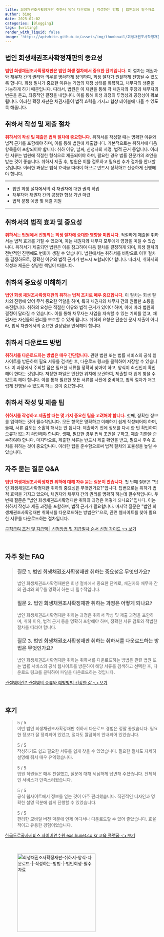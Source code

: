 ```yaml
---
title: 회생채권조사확정재판 취하서 양식 다운로드 | 작성하는 방법 | 법인회생 필수자료
author: bing
date: 2025-02-02
categories: [Blogging]
tags: [writing]
render_with_liquid: false
image: 'https://aptwhite.github.io/assets/img/thumbnail/회생채권조사확정재판-취하서-양식-다운로드-|-작성하는-방법-|-법인회생-필수자료.webp'
---
```



<h2 id='법인회생채권조사확정재판의중요성'>법인 회생채권조사확정재판의 중요성</h2>

<p><b><span style="color: #ee2323;">법인 회생채권조사확정재판은 법인 회생 절차에서 중요한 단계입니다.</span></b> 이 절차는 채권자와 채무자 간의 권리와 의무를 명확하게 정의하여, 회생 절차가 원활하게 진행될 수 있도록 합니다. 회생 절차가 중요한 이유는 기업의 재정 상태를 회복하고, 채무자의 생존을 가능하게 하기 때문입니다. 따라서, 법원은 이 재판을 통해 각 채권자의 주장과 채무자의 변론을 듣고, 최종적인 결정을 내립니다. 이를 통해 회생 과정의 투명성과 공정성이 확보됩니다. 이러한 확정 재판은 채권자들이 법적 효력을 가지고 협상 테이블에 나올 수 있도록 해줍니다.</p>

<h2 id='취하서작성및제출절차'>취하서 작성 및 제출 절차</h2>

<p><b><span style="color: #ee2323;">취하서의 작성 및 제출은 법적 절차에 중요합니다.</span></b> 취하서를 작성할 때는 명확한 이유와 법적 근거를 포함해야 하며, 이를 통해 법원에 제출합니다. 기본적으로는 취하서에 다음 항목들이 포함되어야 합니다: 취하 이유, 날짜, 신청자의 서명, 법적 근거 등입니다. 이러한 서류는 법원에 적절한 형식으로 제출되어야 하며, 필요한 경우 법률 전문가의 조언을 받는 것이 좋습니다. 취하서 제출 후, 법원은 이를 검토하고 필요한 추가 절차를 안내할 것입니다. 이러한 과정은 법적 효력을 따라야 하므로 반드시 정확하고 신중하게 진행해야 합니다.</p>

<hr />

<ul>
    <li>법인 회생 절차에서의 각 채권자에 대한 권리 확립</li>
    <li>채무자와 채권자 간의 공정한 협상 기반 마련</li>
    <li>법적 분쟁 예방 및 해결 지원</li>
</ul>

<hr />

<h2 id='취하서의법적효과및중요성'>취하서의 법적 효과 및 중요성</h2>

<p><b><span style="color: #ee2323;">취하서는 법원에서 진행되는 회생 절차에 중대한 영향을 미칩니다.</span></b> 적절하게 제출된 취하서는 법적 효과를 가질 수 있으며, 이는 채권자와 채무자 모두에게 영향을 미칠 수 있습니다. 취하서가 제출되면 법원은 이를 참고하여 다음 절차를 결정하게 되며, 회생 절차의 전반적인 진행에도 변화가 생길 수 있습니다. 법원에서는 취하서를 바탕으로 이후 절차를 결정하므로, 정확한 이유와 법적 근거가 반드시 포함되어야 합니다. 따라서, 취하서의 작성과 제출은 상당한 책임이 따릅니다.</p>

<h2 id='취하의중요성이해하기'>취하의 중요성 이해하기</h2>

<p><b><span style="color: #ee2323;">법인 회생 채권조사확정재판의 취하는 법적 조치로 매우 중요합니다.</span></b> 이 절차는 회생 절차의 진행에 있어 무척 중요한 역할을 하며, 특히 채권자와 채무자 간의 원활한 소통을 촉진합니다. 취하의 요청은 적절한 이유와 법적 근거가 있어야 하며, 이에 따라 법원의 결정이 달라질 수 있습니다. 이를 통해 채무자는 사업을 지속할 수 있는 기회를 얻고, 채권자는 자신들의 권리를 보호할 수 있게 됩니다. 취하의 요청은 단순한 문서 제출이 아니라, 법적 차원에서의 중요한 결정임을 인식해야 합니다.</p>

<h2 id='취하서다운로드방법'>취하서 다운로드 방법</h2>

<p><b><span style="color: #ee2323;">취하서를 다운로드하는 방법은 매우 간단합니다.</span></b> 관련 법원 또는 법률 서비스의 공식 웹사이트를 방문하여 필요 서류를 검색한 후, 다운로드 링크를 클릭하여 저장할 수 있습니다. 이 과정에서 주의할 점은 필요한 서류를 정확히 찾아야 하고, 양식이 최신인지 확인해야 한다는 것입니다. 저장한 파일은 안전한 위치에 보관하여, 제출할 때 쉽게 찾을 수 있도록 해야 합니다. 이를 통해 필요한 모든 서류를 사전에 준비하고, 법적 절차가 매끄럽게 진행될 수 있도록 하는 것이 중요합니다.</p>

<h2 id='취하서작성및제출팁'>취하서 작성 및 제출 팁</h2>

<p><b><span style="color: #ee2323;">취하서를 작성하고 제출할 때는 몇 가지 중요한 팁을 고려해야 합니다.</span></b> 첫째, 정확한 정보를 입력하는 것이 필수적입니다. 모든 항목은 명확하고 이해하기 쉽게 작성되어야 하며, 둘째, 서류 검토는 소홀히 해서는 안 됩니다. 제출하기 전에 정보를 다시 한 번 확인하여 오류가 없는지 확인해야 합니다. 셋째, 필요한 경우 법적 조언을 구하고, 제출 기한을 준수하여야 합니다. 마지막으로, 제출한 서류는 반드시 제출 확인을 받고, 필요시 후속 조치를 취하는 것이 중요합니다. 이러한 팁을 준수함으로써 법적 절차의 효율성을 높일 수 있습니다.</p>

<h2 id='자주묻는질문QNA'>자주 묻는 질문 Q&A</h2>

<p><b><span style="color: #ee2323;">법인 회생채권조사확정재판 취하에 대해 자주 묻는 질문이 있습니다.</span></b> 첫 번째 질문은 "법인 회생채권조사확정재판 취하의 중요성은 무엇인가요?"입니다. 답변으로는 취하가 법적 효력을 가지고 있으며, 채권자와 채무자 간의 권리를 명확히 하는데 필수적입니다. 두 번째 질문은 "법인 회생채권조사확정재판 취하의 과정은 어떻게 되나요?"입니다. 이는 취하서 작성과 제출 과정을 포함하며, 법적 근거가 필요합니다. 마지막 질문은 "법인 회생채권조사확정재판 취하서를 다운로드하는 방법은?"으로, 관련 웹사이트를 찾아 필요한 서류를 다운로드하는 절차입니다.</p>


<p><a class="click-button" title="구직급여 조건 및 지급액 | 신청방법 및 지급절차 순서 신청 가이드" href="https://aptwhite.github.io/posts/%EA%B5%AC%EC%A7%81%EA%B8%89%EC%97%AC-%EC%A1%B0%EA%B1%B4-%EB%B0%8F-%EC%A7%80%EA%B8%89%EC%95%A1-%EC%8B%A0%EC%B2%AD%EB%B0%A9%EB%B2%95-%EB%B0%8F-%EC%A7%80%EA%B8%89%EC%A0%88%EC%B0%A8-%EC%88%9C%EC%84%9C-%EC%8B%A0%EC%B2%AD-%EA%B0%80%EC%9D%B4%EB%93%9C/" rel="dofollow">구직급여 조건 및 지급액 | 신청방법 및 지급절차 순서 신청 가이드 👈 보기</a></p><br>
<h2 id='자주_찾는_FAQ'>자주 찾는 FAQ</h2>
<div itemscope="" itemtype="https://schema.org/FAQPage"> 
<blockquote> 
<div itemscope="" itemprop="mainEntity" itemtype="https://schema.org/Question"> 
<h3 itemprop="name">질문 1. 법인 회생채권조사확정재판 취하는 중요성은 무엇인가요?</h3> 
<div itemscope="" itemprop="acceptedAnswer" itemtype="https://schema.org/Answer"> 
<span itemprop="text"> 
<p>법인 회생채권조사확정재판은 회생 절차에서 중요한 단계로, 채권자와 채무자 간의 권리와 의무를 명확히 하는 데 필수적입니다.</p> 
</span> 
</div> 
</div> 

<div itemscope="" itemprop="mainEntity" itemtype="https://schema.org/Question"> 
<h3 itemprop="name">질문 2. 법인 회생채권조사확정재판 취하는 과정은 어떻게 되나요?</h3> 
<div itemscope="" itemprop="acceptedAnswer" itemtype="https://schema.org/Answer"> 
<span itemprop="text"> 
<p>법인 회생채권조사확정재판 취하는 과정은 취하서 작성 및 제출 과정을 포함하며, 취하 이유, 법적 근거 등을 명확히 포함해야 하며, 정확한 서류 검토와 적법한 절차를 따라야 합니다.</p> 
</span> 
</div> 
</div> 

<div itemscope="" itemprop="mainEntity" itemtype="https://schema.org/Question"> 
<h3 itemprop="name">질문 3. 법인 회생채권조사확정재판 취하는 취하서를 다운로드하는 방법은 무엇인가요?</h3> 
<div itemscope="" itemprop="acceptedAnswer" itemtype="https://schema.org/Answer"> 
<span itemprop="text"> 
<p>법인 회생채권조사확정재판 취하는 취하서를 다운로드하는 방법은 관련 법원 또는 법률 서비스의 공식 웹사이트를 방문하여 해당 서류를 검색하고 선택한 후, 다운로드 링크를 클릭하여 파일을 다운로드하는 것입니다.</p> 
</span> 
</div> 
</div> 
</blockquote> 
</div>
<p><a class="click-button" title="관절염이란? 관절염의 종류와 예방방법 건강한 삶" href="https://aptwhite.github.io/posts/%EA%B4%80%EC%A0%88%EC%97%BC%EC%9D%B4%EB%9E%80-%EA%B4%80%EC%A0%88%EC%97%BC%EC%9D%98-%EC%A2%85%EB%A5%98%EC%99%80-%EC%98%88%EB%B0%A9%EB%B0%A9%EB%B2%95-%EA%B1%B4%EA%B0%95%ED%95%9C-%EC%82%B6/" rel="dofollow">관절염이란? 관절염의 종류와 예방방법 건강한 삶 👈 보기</a></p><br>
<h2 id='후기'>후기</h2>
<div itemscope itemtype="https://schema.org/Product">
  <blockquote>
  <div itemprop="review" itemscope itemtype="https://schema.org/Review">
      <div itemprop="reviewRating" itemscope itemtype="https://schema.org/Rating"> <span itemprop="ratingValue">5</span> / <span itemprop="bestRating">5</span> </div>
      <span itemprop="reviewBody">이번 법인 회생채권조사확정재판 취하서 다운로드 경험은 정말 좋았습니다. 필요한 정보가 잘 정리되어 있었고, 절차도 깔끔하게 안내되어 있었습니다.</span>
  </div>
  <br>
  <div itemprop="review" itemscope itemtype="https://schema.org/Review">
      <div itemprop="reviewRating" itemscope itemtype="https://schema.org/Rating"> <span itemprop="ratingValue">5</span> / <span itemprop="bestRating">5</span> </div>
      <span itemprop="reviewBody">작성하기도 쉽고 필요한 서류를 쉽게 찾을 수 있었습니다. 필요한 절차도 자세히 설명해 줘서 매우 유익했습니다.</span>
  </div>
  <br>
  <div itemprop="review" itemscope itemtype="https://schema.org/Review">
      <div itemprop="reviewRating" itemscope itemtype="https://schema.org/Rating"> <span itemprop="ratingValue">5</span> / <span itemprop="bestRating">5</span> </div>
      <span itemprop="reviewBody">법원 직원들은 매우 친절했고, 질문에 대해 세심하게 답변해 주셨습니다. 전체적인 서비스가 만족스러웠습니다.</span>
  </div>
  <br>
  <div itemprop="review" itemscope itemtype="https://schema.org/Review">
      <div itemprop="reviewRating" itemscope itemtype="https://schema.org/Rating"> <span itemprop="ratingValue">5</span> / <span itemprop="bestRating">5</span> </div>
      <span itemprop="reviewBody">공식 웹사이트에서 정보를 얻는 것이 아주 편리했습니다. 직관적인 디자인과 명확한 설명 덕분에 쉽게 진행할 수 있었습니다.</span>
  </div>
  <br>
  <div itemprop="review" itemscope itemtype="https://schema.org/Review">
      <div itemprop="reviewRating" itemscope itemtype="https://schema.org/Rating"> <span itemprop="ratingValue">5</span> / <span itemprop="bestRating">5</span> </div>
      <span itemprop="reviewBody">편리한 모바일 버전 덕분에 언제 어디서나 다운로드할 수 있어 좋았습니다. 효율적이고 유용한 경험이었습니다.</span>
  </div>
  </blockquote>
</div>
<p><a class="click-button" title="한국도로공사서비스 사이버연수원 exs.hunet.co.kr 교육 플랫폼" href="https://aptwhite.github.io/posts/%ED%95%9C%EA%B5%AD%EB%8F%84%EB%A1%9C%EA%B3%B5%EC%82%AC%EC%84%9C%EB%B9%84%EC%8A%A4-%EC%82%AC%EC%9D%B4%EB%B2%84%EC%97%B0%EC%88%98%EC%9B%90-exs.hunet.co.kr-%EA%B5%90%EC%9C%A1-%ED%94%8C%EB%9E%AB%ED%8F%BC/" rel="dofollow">한국도로공사서비스 사이버연수원 exs.hunet.co.kr 교육 플랫폼 👈 보기</a></p><br>
<figure class="image"><img src="https://aptwhite.github.io/assets/img/thumbnail/회생채권조사확정재판-취하서-양식-다운로드-|-작성하는-방법-|-법인회생-필수자료.webp" alt="회생채권조사확정재판-취하서-양식-다운로드-|-작성하는-방법-|-법인회생-필수자료" width="256" height="256"></figure>